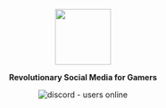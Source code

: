 <a href="https://dogehouse.tv"><p align="center">
<img height=100 src=""/>

</p></a>
<p align="center">
  <strong>Revolutionary Social Media for Gamers</strong>
</p>
<p align="center">
  <a>
    <img src="https://img.shields.io/github/stars/NotTacoz/Abyss?style=for-the-badge" alt="discord - users online" />
  </a>
</p>
